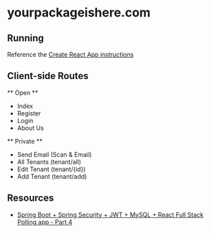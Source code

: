 # yourpackageishere.com

## Running
Reference the [Create React App instructions](./cra-readme.md)

## Client-side Routes
** Open **
- Index
- Register
- Login
- About Us

** Private **
- Send Email (Scan & Email)
- All Tenants (tenant/all)
- Edit Tenant (tenant/{id})
- Add Tenant (tenant/add)

## Resources
- [Spring Boot + Spring Security + JWT + MySQL + React Full Stack Polling app - Part 4](https://www.callicoder.com/spring-boot-spring-security-jwt-mysql-react-app-part-4/)
